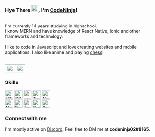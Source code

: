 <h3>Hye There <img src="https://raw.githubusercontent.com/MartinHeinz/MartinHeinz/master/wave.gif" width="22px">, I'm <a href="https://codeninja02.netlify.app/" target="_blank">CodeNinja</a>!</h2>
<br>
I'm currently 14 years studying in highschool.<br>
I know MERN and have knowledge of React Native, Ionic and other frameworks and technology.
<br><br>
I like to code in Javascript and love creating websites and mobile applications. I also like anime and playing <a href="https://lichess.org/@/codeninja02" target="_blank">chess</a>!
<br><br>
<table>
  <tr>
    <td align="center" style="padding=0;width=50%;">
      <img align="center" style="padding=0;" src="https://github-readme-stats.vercel.app/api/?username=codeninja02&show_icons=true&title_color=24A7FF&text_color=cccccc&bg_color=00000000&hide_border=true&icon_color=4F8CC9&hide_title=true&count_private=true" />
    </td>
    <td align="center" style="padding=0;width=50%;">
      <img align="center" style="padding=0" src="https://github-readme-stats.vercel.app/api/top-langs/?username=codeninja02&layout=compact&show_icons=true&title_color=24A7FF&text_color=cccccc&bg_color=00000000&hide_border=true&icon_color=00000000&count_private=true" />
    </td>
  </tr>
</table>
<h3>Skills</h3>
<div align="left">
<img alt="HTML5" height="26px" src="https://res.cloudinary.com/dpj9ddsjf/image/upload/v1616182312/html_efgqed.png"/>
<img alt="CSS3" height="26px" src="https://res.cloudinary.com/dpj9ddsjf/image/upload/v1616182312/css_d93u5n.png"/>
<img alt="JavaScript" height="26px" src="https://res.cloudinary.com/dpj9ddsjf/image/upload/v1616182312/js_awnn7t.png"/>
<img alt="TypeScript" height="26px" src="https://res.cloudinary.com/dpj9ddsjf/image/upload/v1616182312/ts_yhaiz8.png"/>
<img alt="NodeJS" height="26px" src="https://res.cloudinary.com/dpj9ddsjf/image/upload/v1616182312/nodejs_h2bg7b.png"/>
</div>
<div align="left">
<img alt="MongoDB" height="26px" src="https://res.cloudinary.com/dpj9ddsjf/image/upload/v1616184229/mongodb_g4djwt.png"/>
<img alt="React" height="26px" src="https://res.cloudinary.com/dpj9ddsjf/image/upload/v1616184229/react_garf13.png"/>
<img alt="Firebase" height="26px" src="https://res.cloudinary.com/dpj9ddsjf/image/upload/v1616184228/firebase_lgf8jv.png"/>
<img alt="Python" height="26px" src="https://res.cloudinary.com/dpj9ddsjf/image/upload/v1616184484/python_1_ubo69s.png"/>
<img alt="React Native" height="26px" src="https://res.cloudinary.com/dpj9ddsjf/image/upload/v1616184229/reactnative_tvadr2.png"/>
</div>
<h3>Connect with me</h3>
<span align="left">I'm mostly active on <a href="https://discord.com/users/767639388829515826/">Discord</a>. Feel free to DM me at <b>codeninja02#8165</b>.</span>
